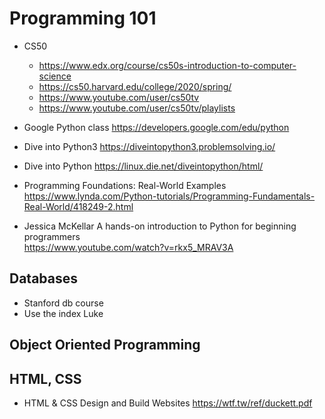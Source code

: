 # Programming 101

- CS50
	- https://www.edx.org/course/cs50s-introduction-to-computer-science
	- https://cs50.harvard.edu/college/2020/spring/
	- https://www.youtube.com/user/cs50tv
	- https://www.youtube.com/user/cs50tv/playlists

- Google Python class https://developers.google.com/edu/python

- Dive into Python3 https://diveintopython3.problemsolving.io/
- Dive into Python https://linux.die.net/diveintopython/html/

- Programming Foundations: Real-World Examples   
  https://www.lynda.com/Python-tutorials/Programming-Fundamentals-Real-World/418249-2.html

- Jessica McKellar A hands-on introduction to Python for beginning programmers  
  https://www.youtube.com/watch?v=rkx5_MRAV3A

## Databases
- Stanford db course
- Use the index Luke

## Object Oriented Programming


## HTML, CSS
- HTML & CSS Design and Build Websites https://wtf.tw/ref/duckett.pdf
